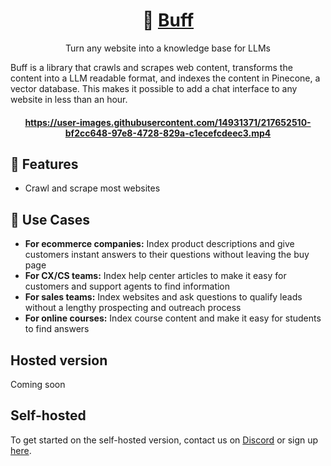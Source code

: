 <h1 align="center">
🦾 <a href='https://www.getbuff.io/'>Buff</a>
</h1>

<p align="center">
  <p align="center">Turn any website into a knowledge base for LLMs</p>
</p>

Buff is a library that crawls and scrapes web content, transforms the content into a LLM readable format, and indexes the content in Pinecone, a vector database. This makes it possible to add a chat interface to any website in less than an hour.

<h4 align="center">



</h4>

<h4 align="center">


https://user-images.githubusercontent.com/14931371/217652510-bf2cc648-97e8-4728-829a-c1ecefcdeec3.mp4


</h4>


## 💎 Features
- Crawl and scrape most websites


## 🔌 Use Cases
- **For ecommerce companies:** Index product descriptions and give customers instant answers to their questions without leaving the buy page
- **For CX/CS teams:** Index help center articles to make it easy for customers and support agents to find information
- **For sales teams:** Index websites and ask questions to qualify leads without a lengthy prospecting and outreach process
- **For online courses:** Index course content and make it easy for students to find answers

## Hosted version
Coming soon

## Self-hosted
To get started on the self-hosted version, contact us on [Discord](https://discord.gg/dYXkQrkDVt) or sign up [here](https://www.getbuff.io/).
